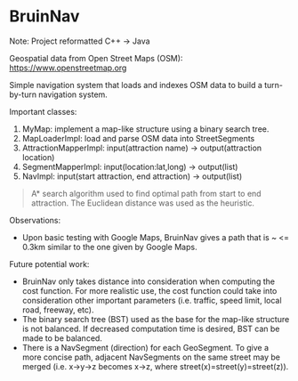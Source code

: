 # BruinNav

Note: Project reformatted C++ -> Java

Geospatial data from Open Street Maps (OSM): https://www.openstreetmap.org

Simple navigation system that loads and indexes OSM data to build a turn-by-turn navigation system.

Important classes:
1. MyMap: implement a map-like structure using a binary search tree.
2. MapLoaderImpl: load and parse OSM data into StreetSegments
3. AttractionMapperImpl: input(attraction name) -> output(attraction location)
4. SegmentMapperImpl: input(location:lat,long) -> output(list<street>)
5. NavImpl: input(start attraction, end attraction) -> output(list<directions>)
  > A* search algorithm used to find optimal path from start to end attraction. The Euclidean distance 
    was used as the heuristic.

Observations:
- Upon basic testing with Google Maps, BruinNav gives a path that is ~ <= 0.3km similar to the one 
  given by Google Maps.
  
Future potential work:
- BruinNav only takes distance into consideration when computing the cost function. For more realistic
  use, the cost function could take into consideration other important parameters (i.e. traffic, speed 
  limit, local road, freeway, etc).
- The binary search tree (BST) used as the base for the map-like structure is not balanced. If decreased 
  computation time is desired, BST can be made to be balanced.
- There is a NavSegment (direction) for each GeoSegment. To give a more concise path, adjacent NavSegments 
  on the same street may be merged (i.e. x->y->z becomes x->z, where street(x)=street(y)=street(z)).
